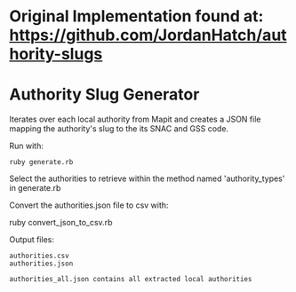 # Original Implementation found at: https://github.com/JordanHatch/authority-slugs

# Authority Slug Generator

Iterates over each local authority from Mapit and creates a JSON file mapping the authority's slug to the its SNAC and GSS code.

Run with:

    ruby generate.rb

Select the authorities to retrieve within the method named 'authority_types' in generate.rb

Convert the authorities.json file to csv with:

   ruby convert_json_to_csv.rb

Output files:

    authorities.csv
    authorities.json

    authorities_all.json contains all extracted local authorities
